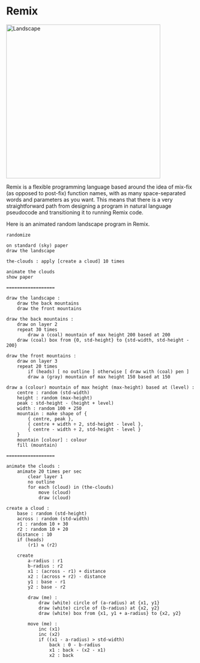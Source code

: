 # Remix
<img width="410" alt="Landscape" src="https://user-images.githubusercontent.com/3459269/118350983-80372780-b5ad-11eb-80ba-7072962a29ef.png">

Remix is a flexible programming language based around the idea of mix-fix (as opposed to post-fix) function names, with as many space-separated words and parameters as you want. This means that there is a very straightforward path from designing a program in natural language pseudocode and transitioning it to running Remix code.

Here is an animated random landscape program in Remix.

    
    randomize
    
    on standard (sky) paper
    draw the landscape
    
    the-clouds : apply [create a cloud] 10 times
    
    animate the clouds
    show paper
    
    ==================
    
    draw the landscape :
    	draw the back mountains
    	draw the front mountains
    
    draw the back mountains :
    	draw on layer 2
    	repeat 30 times
    		draw a (coal) mountain of max height 200 based at 200
    	draw (coal) box from {0, std-height} to {std-width, std-height - 200}
    
    draw the front mountains :
    	draw on layer 3
    	repeat 20 times
    		if (heads) [ no outline ] otherwise [ draw with (coal) pen ]
    		draw a (gray) mountain of max height 150 based at 150
    
    draw a (colour) mountain of max height (max-height) based at (level) :
    	centre : random (std-width)
    	height : random (max-height)
    	peak : std-height - (height + level)
    	width : random 100 + 250
    	mountain : make shape of {
    		{ centre, peak },
    		{ centre + width ÷ 2, std-height - level },
    		{ centre - width ÷ 2, std-height - level }
    	}
    	mountain [colour] : colour
    	fill (mountain)
    
    ==================
    
    animate the clouds :
    	animate 20 times per sec
    		clear layer 1
    		no outline
    		for each (cloud) in (the-clouds)
    			move (cloud)
    			draw (cloud)
    
    create a cloud :
    	base : random (std-height)
    	across : random (std-width)
    	r1 : random 10 + 30
    	r2 : random 10 + 20
    	distance : 10
    	if (heads)
    		(r1) ⇆ (r2)
    
    	create
    		a-radius : r1
    		b-radius : r2
    		x1 : (across - r1) + distance
    		x2 : (across + r2) - distance
    		y1 : base - r1
    		y2 : base - r2
    
    		draw (me) :
    			draw (white) circle of (a-radius) at {x1, y1}
    			draw (white) circle of (b-radius) at {x2, y2}
    			draw (white) box from {x1, y1 + a-radius} to {x2, y2}
    
    		move (me) :
    			inc (x1)
    			inc (x2)
    			if ((x1 - a-radius) > std-width)
    				back : 0 - b-radius
    				x1 : back - (x2 - x1)
    				x2 : back
    
